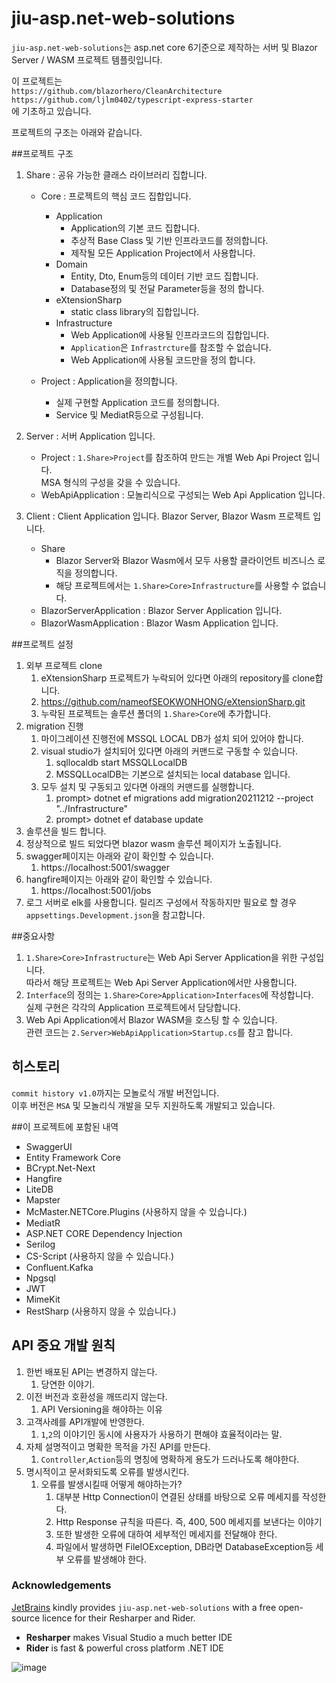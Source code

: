 # jiu-asp.net-web-solutions

`jiu-asp.net-web-solutions`는 asp.net core 6기준으로 제작하는 서버 및 Blazor Server / WASM 프로젝트 템플릿입니다.

이 프로젝트는  
`https://github.com/blazorhero/CleanArchitecture`  
`https://github.com/ljlm0402/typescript-express-starter`  
에 기초하고 있습니다.

프로젝트의 구조는 아래와 같습니다.

##프로젝트 구조
1. Share  : 공유 가능한 클래스 라이브러리 집합니다.
    - Core : 프로젝트의 핵심 코드 집합입니다.
        - Application
            - Application의 기본 코드 집합니다.
            - 추상적 Base Class 및 기반 인프라코드를 정의합니다.
            - 제작될 모든 Application Project에서 사용합니다.
        - Domain
            - Entity, Dto, Enum등의 데이터 기반 코드 집합니다.
            - Database정의 및 전달 Parameter등을 정의 합니다.
        - eXtensionSharp
            - static class library의 집합입니다.
        - Infrastructure
            - Web Application에 사용될 인프라코드의 집합입니다.
            - `Application`은 `Infrastrcture`를 참조할 수 없습니다.
            - Web Application에 사용될 코드만을 정의 합니다.

    - Project : Application을 정의합니다.
        - 실제 구현할 Application 코드를 정의합니다.
        - Service 및 MediatR등으로 구성됩니다.
        
2. Server : 서버 Application 입니다.
    - Project : `1.Share>Project`를 참조하여 만드는 개별 Web Api Project 입니다.  
    MSA 형식의 구성을 갖을 수 있습니다.
    - WebApiApplication : 모놀리식으로 구성되는 Web Api Application 입니다.
3. Client : Client Application 입니다. Blazor Server, Blazor Wasm 프로젝트 입니다.
    - Share
        - Blazor Server와 Blazor Wasm에서 모두 사용할 클라이언트 비즈니스 로직을 정의합니다.
        - 해당 프로젝트에서는 `1.Share>Core>Infrastructure`를 사용할 수 없습니다.
    - BlazorServerApplication : Blazor Server Application 입니다.
    - BlazorWasmApplication : Blazor Wasm Application 입니다.

##프로젝트 설정
1. 외부 프로젝트 clone
   1. eXtensionSharp 프로젝트가 누락되어 있다면 아래의 repository를 clone합니다.
   2. https://github.com/nameofSEOKWONHONG/eXtensionSharp.git
   3. 누락된 프로젝트는 솔루션 폴더의 `1.Share>Core`에 추가합니다.
2. migration 진행
   1. 마이그레이션 진행전에 MSSQL LOCAL DB가 설치 되어 있어야 합니다.
   2. visual studio가 설치되어 있다면 아래의 커맨드로 구동할 수 있습니다.
      1. sqllocaldb start MSSQLLocalDB
      2. MSSQLLocalDB는 기본으로 설치되는 local database 입니다.
   3. 모두 설치 및 구동되고 있다면 아래의 커맨드를 실행합니다.
      1. prompt> dotnet ef migrations add migration20211212 --project "../Infrastructure"
      2. prompt> dotnet ef database update
3. 솔루션을 빌드 합니다.
4. 정상적으로 빌드 되었다면 blazor wasm 솔루션 페이지가 노출됩니다.
5. swagger페이지는 아래와 같이 확인할 수 있습니다.
   1. https://localhost:5001/swagger
6. hangfire페이지는 아래와 같이 확인할 수 있습니다.
   1. https://localhost:5001/jobs
7. 로그 서버로 elk를 사용합니다. 릴리즈 구성에서 작동하지만 필요로 할 경우 `appsettings.Development.json`을 참고합니다. 

##중요사항
1. `1.Share>Core>Infrastructure`는 Web Api Server Application을 위한 구성입니다.  
따라서 해당 프로젝트는 Web Api Server Application에서만 사용합니다.
2. `Interface`의 정의는 `1.Share>Core>Application>Interfaces`에 작성합니다.  
실제 구현은 각각의 Application 프로젝트에서 담당합니다.
3. Web Api Application에서 Blazor WASM을 호스팅 할 수 있습니다.  
관련 코드는 `2.Server>WebApiApplication>Startup.cs`를 참고 합니다.

## 히스토리  
`commit history v1.0`까지는 모놀로식 개발 버전입니다.  
이후 버전은 `MSA` 및 모놀리식 개발을 모두 지원하도록 개발되고 있습니다.

##이 프로젝트에 포함된 내역
* SwaggerUI
* Entity Framework Core
* BCrypt.Net-Next
* Hangfire
* LiteDB
* Mapster
* McMaster.NETCore.Plugins (사용하지 않을 수 있습니다.)
* MediatR
* ASP.NET CORE Dependency Injection
* Serilog
* CS-Script (사용하지 않을 수 있습니다.)
* Confluent.Kafka
* Npgsql
* JWT
* MimeKit
* RestSharp (사용하지 않을 수 있습니다.)

## API 중요 개발 원칙
1. 한번 배포된 API는 변경하지 않는다.
   1. 당연한 이야기.
2. 이전 버전과 호환성을 깨뜨리지 않는다.
   1. API Versioning을 해야하는 이유
3. 고객사례를 API개발에 반영한다.
   1. `1`,`2`의 이야기인 동시에 사용자가 사용하기 편해야 효율적이라는 말.
4. 자체 설명적이고 명확한 목적을 가진 API를 만든다.
   1. `Controller`,`Action`등의 명칭에 명확하게 용도가 드러나도록 해야한다.
5. 명시적이고 문서화되도록 오류를 발생시킨다.
   1. 오류를 발생시킬때 어떻게 해야하는가?
      1. 대부분 Http Connection이 연결된 상태를 바탕으로 오류 메세지를 작성한다.
      2. Http Response 규칙을 따른다. 즉, 400, 500 메세지를 보낸다는 이야기
      3. 또한 발생한 오류에 대하여 세부적인 메세지를 전달해야 한다.
      4. 파일에서 발생하면 FileIOException, DB라면 DatabaseException등 세부 오류를 발생해야 한다.

### Acknowledgements

[JetBrains](https://www.jetbrains.com/?from=jiu-asp.net-web-solutions) kindly provides `jiu-asp.net-web-solutions` with a free open-source licence for their Resharper and Rider.
- **Resharper** makes Visual Studio a much better IDE
- **Rider** is fast & powerful cross platform .NET IDE

![image](https://upload.wikimedia.org/wikipedia/commons/thumb/1/1a/JetBrains_Logo_2016.svg/121px-JetBrains_Logo_2016.svg.png)